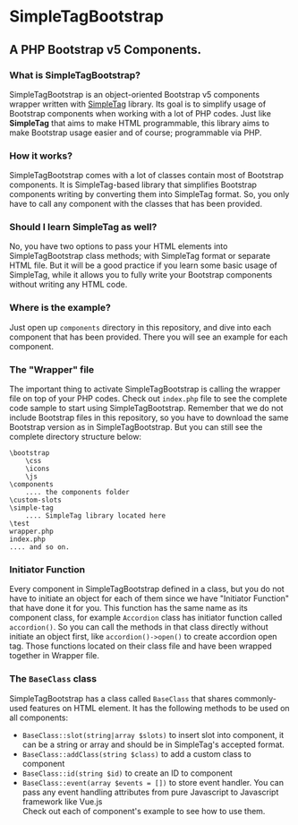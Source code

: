 # SimpleTagBootstrap

## A PHP Bootstrap v5 Components.

### What is SimpleTagBootstrap?
SimpleTagBootstrap is an object-oriented Bootstrap v5 components wrapper written with [SimpleTag](https://github.com/adnzaki/simple-tag) library. Its goal is to simplify usage of Bootstrap components when working with a lot of PHP codes. Just like <strong>SimpleTag</strong> that aims to make HTML programmable, this library aims to make Bootstrap usage easier and of course; programmable via PHP.

### How it works?
SimpleTagBootstrap comes with a lot of classes contain most of Bootstrap components. It is SimpleTag-based library that simplifies Bootstrap components writing by converting them into SimpleTag format. So, you only have to call any component with the classes that has been provided.

### Should I learn SimpleTag as well?
No, you have two options to pass your HTML elements into SimpleTagBootstrap class methods; with SimpleTag format or separate HTML file. But it will be a good practice if you learn some basic usage of SimpleTag, while it allows you to fully write your Bootstrap components without writing any HTML code.

### Where is the example?
Just open up `components` directory in this repository, and dive into each component that has been provided. There you will see an example for each component.

### The "Wrapper" file
The important thing to activate SimpleTagBootstrap is calling the wrapper file on top of your PHP codes. Check out `index.php` file to see the complete code sample to start using SimpleTagBootstrap. Remember that we do not include Bootstrap files in this repository, so you have to download the same Bootstrap version as in SimpleTagBootstrap. But you can still see the complete directory structure below:
```
\bootstrap
    \css
    \icons
    \js
\components
    .... the components folder 
\custom-slots
\simple-tag
    .... SimpleTag library located here
\test
wrapper.php
index.php
.... and so on.
```

### Initiator Function
Every component in SimpleTagBootstrap defined in a class, but you do not have to initiate an object for each of them since we have "Initiator Function" that have done it for you. This function has the same name as its component class, for example `Accordion` class has initiator function called `accordion()`. So you can call the methods in that class directly without initiate an object first, like `accordion()->open()` to create accordion open tag. Those functions located on their class file and have been wrapped together in Wrapper file.

### The `BaseClass` class
SimpleTagBootstrap has a class called `BaseClass` that shares commonly-used features on HTML element. It has the following methods to be used on all components:
- `BaseClass::slot(string|array $slots)` to insert slot into component, it can be a string or array and should be in SimpleTag's accepted format.
- `BaseClass::addClass(string $class)` to add a custom class to component
- `BaseClass::id(string $id)` to create an ID to component
- `BaseClass::event(array $events = [])` to store event handler. You can pass any event handling attributes from pure Javascript to Javascript framework like Vue.js<br>
Check out each of component's example to see how to use them.
